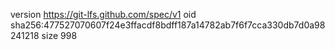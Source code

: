 version https://git-lfs.github.com/spec/v1
oid sha256:477527070607f24e3ffacdf8bdff187a14782ab7f6f7cca330db7d0a98241218
size 998
